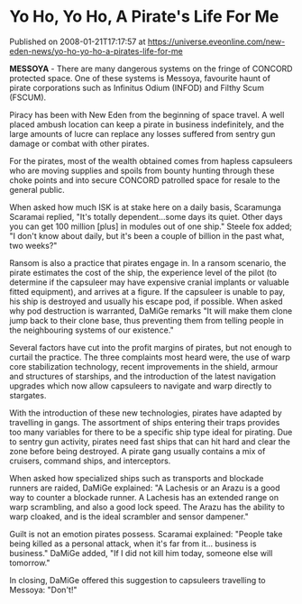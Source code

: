 # Yo Ho, Yo Ho, A Pirate's Life For Me
Published on 2008-01-21T17:17:57 at https://universe.eveonline.com/new-eden-news/yo-ho-yo-ho-a-pirates-life-for-me

**MESSOYA** \- There are many dangerous systems on the fringe of CONCORD protected space. One of these systems is Messoya, favourite haunt of pirate corporations such as Infinitus Odium (INFOD) and Filthy Scum (FSCUM). 

Piracy has been with New Eden from the beginning of space travel. A well placed ambush location can keep a pirate in business indefinitely, and the large amounts of lucre can replace any losses suffered from sentry gun damage or combat with other pirates. 

For the pirates, most of the wealth obtained comes from hapless capsuleers who are moving supplies and spoils from bounty hunting through these choke points and into secure CONCORD patrolled space for resale to the general public. 

When asked how much ISK is at stake here on a daily basis, Scaramunga Scaramai replied, "It's totally dependent...some days its quiet. Other days you can get 100 million [plus] in modules out of one ship." Steele fox added; "I don't know about daily, but it's been a couple of billion in the past what, two weeks?" 

Ransom is also a practice that pirates engage in. In a ransom scenario, the pirate estimates the cost of the ship, the experience level of the pilot (to determine if the capsuleer may have expensive cranial implants or valuable fitted equipment), and arrives at a figure. If the capsuleer is unable to pay, his ship is destroyed and usually his escape pod, if possible. When asked why pod destruction is warranted, DaMiGe remarks "It will make them clone jump back to their clone base, thus preventing them from telling people in the neighbouring systems of our existence." 

Several factors have cut into the profit margins of pirates, but not enough to curtail the practice. The three complaints most heard were, the use of warp core stabilization technology, recent improvements in the shield, armour and structures of starships, and the introduction of the latest navigation upgrades which now allow capsuleers to navigate and warp directly to stargates. 

With the introduction of these new technologies, pirates have adapted by travelling in gangs. The assortment of ships entering their traps provides too many variables for there to be a specific ship type ideal for pirating. Due to sentry gun activity, pirates need fast ships that can hit hard and clear the zone before being destroyed. A pirate gang usually contains a mix of cruisers, command ships, and interceptors. 

When asked how specialized ships such as transports and blockade runners are raided, DaMiGe explained: "A Lachesis or an Arazu is a good way to counter a blockade runner. A Lachesis has an extended range on warp scrambling, and also a good lock speed. The Arazu has the ability to warp cloaked, and is the ideal scrambler and sensor dampener." 

Guilt is not an emotion pirates possess. Scaramai explained: "People take being killed as a personal attack, when it's far from it... business is business." DaMiGe added, "If I did not kill him today, someone else will tomorrow." 

In closing, DaMiGe offered this suggestion to capsuleers travelling to Messoya: "Don't!"
